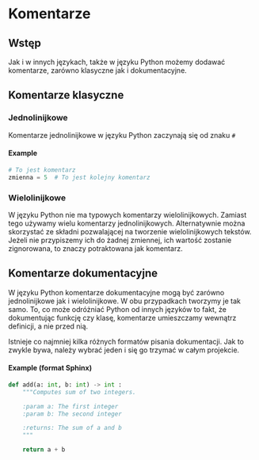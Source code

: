 # Komentarze

## Wstęp

Jak i w innych językach, także w języku Python możemy dodawać komentarze, zarówno klasyczne jak i dokumentacyjne.

## Komentarze klasyczne

### Jednolinijkowe

Komentarze jednolinijkowe w języku Python zaczynają się od znaku `#`

#### Example

```python
# To jest komentarz
zmienna = 5  # To jest kolejny komentarz
```

### Wielolinijkowe

W języku Python nie ma typowych komentarzy wielolinijkowych.
Zamiast tego używamy wielu komentarzy jednolinijkowych.
Alternatywnie można skorzystać ze składni pozwalającej na tworzenie wielolinijkowych tekstów.
Jeżeli nie przypiszemy ich do żadnej zmiennej, ich wartość zostanie zignorowana, to znaczy potraktowana jak komentarz.

## Komentarze dokumentacyjne

W języku Python komentarze dokumentacyjne mogą być zarówno jednolinijkowe jak i wielolinijkowe.
W obu przypadkach tworzymy je tak samo.
To, co może odróżniać Python od innych języków to fakt, że dokumentując funkcję czy klasę, komentarze umieszczamy wewnątrz definicji, a nie przed nią.

Istnieje co najmniej kilka różnych formatów pisania dokumentacji.
Jak to zwykle bywa, należy wybrać jeden i się go trzymać w całym projekcie.

#### Example (format Sphinx)

```python
def add(a: int, b: int) -> int :
    """Computes sum of two integers.

    :param a: The first integer
    :param b: The second integer

    :returns: The sum of a and b
    """

    return a + b
```